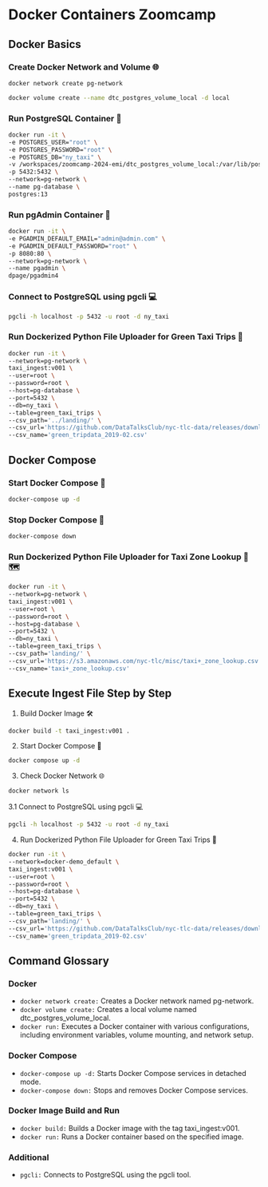 # Docker Containers Zoomcamp

## Docker Basics

### Create Docker Network and Volume 🌐

```bash
docker network create pg-network

docker volume create --name dtc_postgres_volume_local -d local
```

### Run PostgreSQL Container 🐘

```bash
docker run -it \
-e POSTGRES_USER="root" \
-e POSTGRES_PASSWORD="root" \
-e POSTGRES_DB="ny_taxi" \
-v /workspaces/zoomcamp-2024-emi/dtc_postgres_volume_local:/var/lib/postgresql/data \
-p 5432:5432 \
--network=pg-network \
--name pg-database \
postgres:13
```

### Run pgAdmin Container 🚀

```bash
docker run -it \
-e PGADMIN_DEFAULT_EMAIL="admin@admin.com" \
-e PGADMIN_DEFAULT_PASSWORD="root" \
-p 8080:80 \
--network=pg-network \
--name pgadmin \
dpage/pgadmin4
```

### Connect to PostgreSQL using pgcli 💻

```bash
pgcli -h localhost -p 5432 -u root -d ny_taxi
```

### Run Dockerized Python File Uploader for Green Taxi Trips 🚖

```bash
docker run -it \
--network=pg-network \
taxi_ingest:v001 \
--user=root \
--password=root \
--host=pg-database \
--port=5432 \
--db=ny_taxi \
--table=green_taxi_trips \
--csv_path='../landing/' \
--csv_url='https://github.com/DataTalksClub/nyc-tlc-data/releases/download/green/green_tripdata_2019-02.csv.gz' \
--csv_name='green_tripdata_2019-02.csv'
```

## Docker Compose

### Start Docker Compose 🚀

```bash
docker-compose up -d
```

### Stop Docker Compose 🛑

```bash
docker-compose down
```

### Run Dockerized Python File Uploader for Taxi Zone Lookup 🚖🗺️

```bash
docker run -it \
--network=pg-network \
taxi_ingest:v001 \
--user=root \
--password=root \
--host=pg-database \
--port=5432 \
--db=ny_taxi \
--table=green_taxi_trips \
--csv_path='landing/' \
--csv_url='https://s3.amazonaws.com/nyc-tlc/misc/taxi+_zone_lookup.csv' \
--csv_name='taxi+_zone_lookup.csv'
```

## Execute Ingest File Step by Step

1. Build Docker Image 🛠️

```bash
docker build -t taxi_ingest:v001 .
```

2. Start Docker Compose 🚀

```bash
docker compose up -d
```

3. Check Docker Network 🌐

```bash
docker network ls
```

3.1 Connect to PostgreSQL using pgcli 💻

```bash
pgcli -h localhost -p 5432 -u root -d ny_taxi
```

4. Run Dockerized Python File Uploader for Green Taxi Trips 🚖

```bash
docker run -it \
--network=docker-demo_default \
taxi_ingest:v001 \
--user=root \
--password=root \
--host=pg-database \
--port=5432 \
--db=ny_taxi \
--table=green_taxi_trips \
--csv_path='landing/' \
--csv_url='https://github.com/DataTalksClub/nyc-tlc-data/releases/download/green/green_tripdata_2019-02.csv.gz' \
--csv_name='green_tripdata_2019-02.csv'
```

## Command Glossary

### Docker

- `docker network create:` Creates a Docker network named pg-network.
- `docker volume create:` Creates a local volume named dtc_postgres_volume_local.
- `docker run:` Executes a Docker container with various configurations, including environment variables, volume mounting, and network setup.

### Docker Compose

- `docker-compose up -d:` Starts Docker Compose services in detached mode.
- `docker-compose down:` Stops and removes Docker Compose services.

### Docker Image Build and Run

- `docker build:` Builds a Docker image with the tag taxi_ingest:v001.
- `docker run:` Runs a Docker container based on the specified image.

### Additional

- `pgcli:` Connects to PostgreSQL using the pgcli tool.
